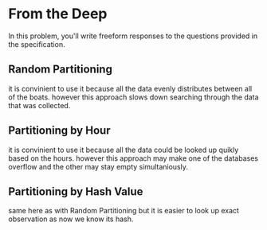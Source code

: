 # From the Deep

In this problem, you'll write freeform responses to the questions provided in the specification.

## Random Partitioning

it is convinient to use it because all the data evenly distributes between all of the boats.
however this approach slows down searching through the data that was collected.

## Partitioning by Hour

it is convinient to use it because all the data could be looked up quikly based on the hours.
however this approach may make one of the databases overflow and the other may stay empty simultaniously.

## Partitioning by Hash Value

same here as with Random Partitioning but it is easier to look up exact observation as now we know its hash.
